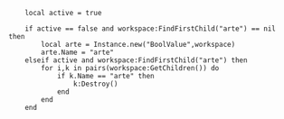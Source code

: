 
		local active = true

		if active == false and workspace:FindFirstChild("arte") == nil then
			local arte = Instance.new("BoolValue",workspace)
			arte.Name = "arte"
		elseif active and workspace:FindFirstChild("arte") then
			for i,k in pairs(workspace:GetChildren()) do
				if k.Name == "arte" then
					k:Destroy()
				end
			end
		end
